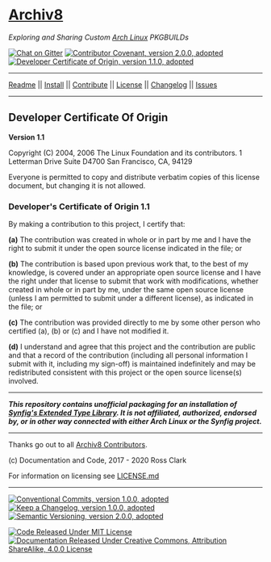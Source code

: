 # [Archiv8][a8-url]

_Exploring and Sharing Custom [Arch Linux][arch-url] PKGBUILDs_

[![Chat on Gitter][gitter-badge]][gitter-url] [![Contributor Covenant, version 2.0.0, adopted][covenant-badge]](CODE-OF-CONDUCT.md) [![Developer Certificate of Origin, version 1.1.0, adopted][certificate-badge]](DEVELOPER-CERTIFICATE-OF-ORIGIN.md)

---

[Readme](README.md) || [Install](INSTALL.md) || [Contribute](CONTRIBUTE.md) || [License](LICENSE.md) || [Changelog](CHANGELOG.md) || [Issues](ISSUES.md)

---

## Developer Certificate Of Origin

**Version 1.1**

Copyright (C) 2004, 2006 The Linux Foundation and its contributors.
1 Letterman Drive
Suite D4700
San Francisco, CA, 94129

Everyone is permitted to copy and distribute verbatim copies of this license document, but changing it is not allowed.

### Developer's Certificate of Origin 1.1

By making a contribution to this project, I certify that:

**(a)** The contribution was created in whole or in part by me and I have the right to submit it under the open source license indicated in the file; or

**(b)** The contribution is based upon previous work that, to the best of my knowledge, is covered under an appropriate open source license and I have the right under that license to submit that work with modifications, whether created in whole or in part by me, under the same open source license (unless I am permitted to submit under a different license), as indicated in the file; or

**(c)** The contribution was provided directly to me by some other person who certified (a), (b) or (c) and I have not modified it.

**(d)** I understand and agree that this project and the contribution are public and that a record of the contribution (including all personal information I submit with it, including my sign-off) is maintained indefinitely and may be redistributed consistent with this project or the open source license(s) involved.

---

_**This repository contains unofficial packaging for an installation of [Synfig's Extended Type Library][upstream-url].  It is not affiliated, authorized, endorsed by, or in other way connected with either Arch Linux or the Synfig project.**_

---

Thanks go out to all [Archiv8 Contributors][a8-contrib-url].

(c) Documentation and Code, 2017 - 2020 Ross Clark

For information on licensing see [LICENSE.md](LICENSE.md)

---

[![Conventional Commits, version 1.0.0, adopted][commits-badge]][commits-url] [![Keep a Changelog, version 1.0.0, adopted][changelog-badge]][change-url] [![Semantic Versioning, version 2.0.0, adopted][semver-badge]][semver-url]

[![Code Released Under MIT License][mit-badge]][mit-url] [![Documentation Released Under Creative Commons, Attribution ShareAlike, 4.0.0 License][cc-badge]][cc-terms-url]

[cc-badge]: https://img.shields.io/badge/License-CC%20by%20SA%204.0.0-informational.svg
[certificate-badge]: https://img.shields.io/badge/Developer%20Certificate%20of%20Origin-1.1.0-informational.svg
[changelog-badge]: https://img.shields.io/badge/Keep%20a%20Changelog-1.1.0-informational
[commits-badge]: https://img.shields.io/badge/Conventional%20Commits-1.0.0-informational.svg
[covenant-badge]: https://img.shields.io/badge/Contributor%20Covenant-2.0.0-informational.svg
[gitter-badge]: https://badges.gitter.im/Archiv8/community.svg
[mit-badge]: https://img.shields.io/badge/License-MIT-informational.svg
[semver-badge]: https://img.shields.io/badge/Semantic%20Versioning-2.0.0-informational.svg

[arch-url]: https://www.archlinux.org/
[a8-url]: https://archiv8.github.io/
[a8-contrib-url]: https://github.com/Archiv8/synfig-etl/people
[cc-terms-url]: http://creativecommons.org/licenses/by-sa/4.0/
[change-url]: https://keepachangelog.com
[commits-url]: https://conventionalcommits.org
[gitter-url]: https://gitter.im/Archiv8/community?utm_source=badge&utm_medium=badge&utm_campaign=pr-badge
[mit-url]: https://opensource.org/licenses/MIT
[semver-url]: https://semver.org
[upstream-url]: https://www.synfig.org/
